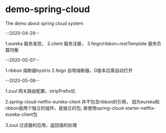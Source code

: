 # demo-spring-cloud
The demo about spring cloud system

--2020-04-29--

1.eureka 服务发现，
2.client 服务注册，
3.feign/ribbon+restTemplate  服务负载均衡

--2020-05-07--

1.ribbon 熔断器hystrix
2.feign 自带熔断器，D版本后需自动打开

--2020-05-08--

1.zuul 网关路由配置，stripPrefix坑

2.spring-cloud-netflix-eureka-client 并不包含ribbon的引用，
因为eureka和ribbon是两个独立的组件，是独立的包,
故使用spring-cloud-starter-netflix-eureka-client包

3.zuul 过滤器的应用，返回值的处理


